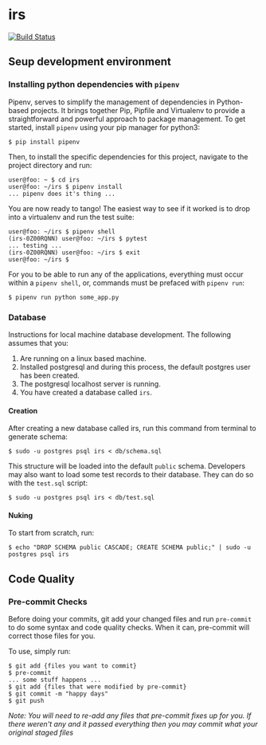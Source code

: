 # irs

[![Build Status](https://travis-ci.com/flamily/irs.svg?token=VUn8qmicz1VXeQANksbc&branch=master)](https://travis-ci.com/flamily/irs)


## Seup development environment
### Installing python dependencies with `pipenv`

Pipenv, serves to simplify the management of dependencies in Python-based projects. It brings together Pip, Pipfile and Virtualenv to provide a straightforward and powerful approach to package management. To get started, install `pipenv` using your pip manager for python3:
```
$ pip install pipenv
```
Then, to install the specific dependencies for this project, navigate to the project directory and run:
```
user@foo: ~ $ cd irs
user@foo: ~/irs $ pipenv install
... pipenv does it's thing ...
```
You are now ready to tango! The easiest way to see if it worked is to drop into a virtualenv and run the test suite:
```
user@foo: ~/irs $ pipenv shell
(irs-0Z00RQNN) user@foo: ~/irs $ pytest
... testing ...
(irs-0Z00RQNN) user@foo: ~/irs $ exit
user@foo: ~/irs $
```
For you to be able to run any of the applications, everything must occur within a `pipenv shell`, or,  commands must be prefaced with `pipenv run`:
```
$ pipenv run python some_app.py
```

### Database

Instructions for local machine database development. The following assumes that you:

1. Are running on a linux based machine.
2. Installed postgresql and during this process, the default postgres user has been created.
3. The postgresql localhost server is running.
4. You have created a database called `irs`.

#### Creation
After creating a new database called irs, run this command from terminal to generate schema:
```
$ sudo -u postgres psql irs < db/schema.sql
```
This structure will be loaded into the default `public` schema. Developers may also want to load some test records to their database. They can do so with the `test.sql` script:

```
$ sudo -u postgres psql irs < db/test.sql
```

#### Nuking
To start from scratch, run:
```
$ echo "DROP SCHEMA public CASCADE; CREATE SCHEMA public;" | sudo -u postgres psql irs
```


## Code Quality
### Pre-commit Checks
Before doing your commits, git add your changed files and run `pre-commit` to do some syntax and code quality
checks. When it can, pre-commit will correct those files for you.

To use, simply run:
```
$ git add {files you want to commit}
$ pre-commit
... some stuff happens ...
$ git add {files that were modified by pre-commit}
$ git commit -m "happy days"
$ git push
```

*Note: You will need to re-add any files that pre-commit fixes up for you. If there weren't any and it
passed everything then you may commit what your original staged files*
